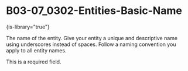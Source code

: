 # B03-07_0302-Entities-Basic-Name

{is-library="true"}

<snippet id="B03-07_0302-Entities-Basic-Name_snippet">



The name of the entity. Give your entity a unique and descriptive name using underscores instead of spaces. Follow a naming convention you apply to all entity names.

This is a required field.


</snippet>